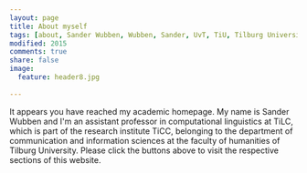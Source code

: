 ```yaml
---
layout: page
title: About myself
tags: [about, Sander Wubben, Wubben, Sander, UvT, TiU, Tilburg University, Robo Journalism, text2text, readably, publications, Natural Language Processsing, NLP, Computational Linguistics, NLG, Natural Language Generation, REG, paraphrasing, simplification, Sander, Wubben, proceedings, acl, lrec, clin, conference, paper]
modified: 2015
comments: true
share: false
image:
  feature: header8.jpg
  
---
```

It appears you have reached my academic homepage. My name is Sander Wubben and I'm an assistant professor in computational linguistics at TiLC, which is part of the research institute TiCC, belonging to the department of communication and information sciences at the faculty of humanities of Tilburg University. Please click the buttons above to visit the respective sections of this website.
